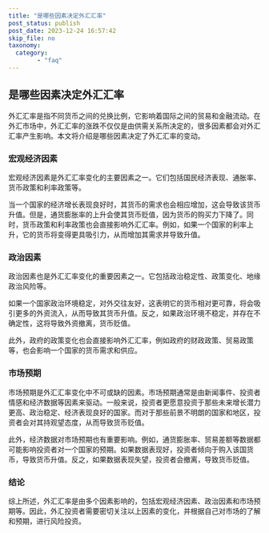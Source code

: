 ```yaml
---
title: "是哪些因素决定外汇汇率"
post_status: publish
post_date: 2023-12-24 16:57:42
skip_file: no
taxonomy:
  category:
        - "faq"
---
```


## 是哪些因素决定外汇汇率

外汇汇率是指不同货币之间的兑换比例，它影响着国际之间的贸易和金融流动。在外汇市场中，外汇汇率的涨跌不仅仅是由供需关系所决定的，很多因素都会对外汇汇率产生影响。本文将介绍是哪些因素决定了外汇汇率的变动。

### 宏观经济因素

宏观经济因素是外汇汇率变化的主要因素之一。它们包括国民经济表现、通胀率、货币政策和利率政策等。

当一个国家的经济增长表现良好时，其货币的需求也会相应增加，这会导致该货币升值。但是，通货膨胀率的上升会使其货币贬值，因为货币的购买力下降了。同时，货币政策和利率政策也会直接影响外汇汇率。例如，如果一个国家的利率上升，它的货币将变得更具吸引力，从而增加其需求并导致升值。

### 政治因素

政治因素也是外汇汇率变化的重要因素之一。它包括政治稳定性、政策变化、地缘政治风险等。

如果一个国家政治环境稳定，对外交往友好，这表明它的货币相对更可靠，将会吸引更多的外资流入，从而导致其货币升值。反之，如果政治环境不稳定，并存在不确定性，这将导致外资撤离，货币贬值。

此外，政府的政策变化也会直接影响外汇汇率，例如政府的财政政策、贸易政策等，也会影响一个国家的货币需求和供应。

### 市场预期

市场预期是外汇汇率变化中不可或缺的因素。市场预期通常是由新闻事件、投资者情感和经济数据等因素来驱动。一般来说，投资者更愿意投资于那些未来增长潜力更高、政治稳定、经济表现良好的国家。而对于那些前景不明朗的国家和地区，投资者会对其持观望态度，从而导致货币贬值。

此外，经济数据对市场预期也有重要影响。例如，通货膨胀率、贸易差额等数据都可能影响投资者对一个国家的预期。如果数据表现好，投资者倾向于购入该国货币，导致货币升值。反之，如果数据表现失望，投资者会撤离，导致货币贬值。

### 结论

综上所述，外汇汇率是由多个因素影响的，包括宏观经济因素、政治因素和市场预期等。因此，外汇投资者需要密切关注以上因素的变化，并根据自己对市场的了解和预期，进行风险投资。
